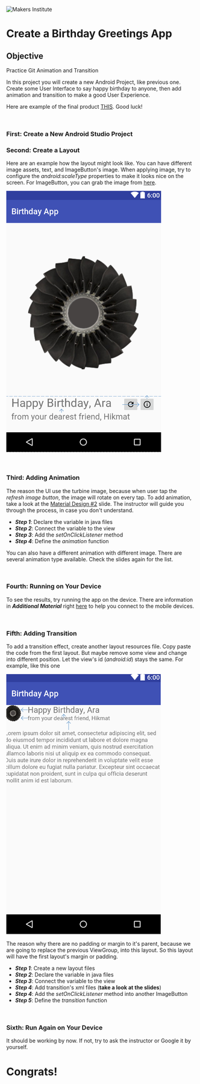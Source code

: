 ![Makers Institute](../images/logo-makersinstitute.png)

# Create a Birthday Greetings App

## Objective
Practice Git Animation and Transition

In this project you will create a new Android Project, like previous one. Create some User Interface to say happy birthday to anyone, then add animation and transition to make a good User Experience.

Here are example of the final product [THIS](https://github.com/makersinstitute/android-academy/blob/master/etc/sample%20final.mp4). Good luck!

</br>

### First: Create a New Android Studio Project



### Second: Create a Layout
Here are an example how the layout might look like. You can have different image assets, text, and ImageButton's image. When applying image, try to configure the *android:scaleType* properties to make it looks nice on the screen. For ImageButton, you can grab the image from [here](https://materialdesignicons.com/).

![sample UI](../images/w2d2%20-%201.png)

</br>

### Third: Adding Animation
The reason the UI use the turbine image, because when user tap the *refresh image button*, the image will rotate on every tap. To add animation, take a look at the [Material Design #2](https://docs.google.com/presentation/d/1P2XoJXCsrHPaKYbafKewj40MLLuqPSjypUop14Le6I8/edit?usp=sharing) slide. The instructor will guide you through the process, in case you don't understand.

- ***Step 1***: Declare the variable in java files
- ***Step 2***: Connect the variable to the view
- ***Step 3***: Add the *setOnClickListener* method
- ***Step 4***: Define the *animation* function

You can also have a different animation with different image. There are several animation type available. Check the slides again for the list.

</br>

### Fourth: Running on Your Device

To see the results, try running the app on the device. There are information in ***Additional Material*** right [here](https://github.com/makersinstitute/android-academy#day-2---bold-graphic-design-meaningful-motion) to help you connect to the mobile devices.

</br>

### Fifth: Adding Transition
To add a transition effect, create another layout resources file. Copy paste the code from the first layout. But maybe remove some view and change into different position. Let the view's id (*android:id*) stays the same. For example, like this one

![second UI](../images/w2d2%20-%202.png)

The reason why there are no padding or margin to it's parent, because we are going to replace the previous ViewGroup, into this layout. So this layout will have the first layout's margin or padding.

- ***Step 1***: Create a new layout files
- ***Step 2***: Declare the variable in java files
- ***Step 3***: Connect the variable to the view
- ***Step 4***: Add transition's xml files (**take a look at the slides**)
- ***Step 4***: Add the *setOnClickListener* method into another ImageButton
- ***Step 5***: Define the *transition* function

</br>

### Sixth: Run Again on Your Device
It should be working by now. If not, try to ask the instructor or Google it by yourself.

# Congrats!
